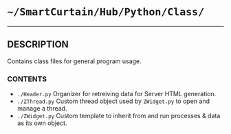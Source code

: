 # `~/SmartCurtain/Hub/Python/Class/`

---

## DESCRIPTION
Contains class files for general program usage.

### CONTENTS
- `./Header.py` Organizer for retreiving data for Server HTML generation.
- `./ZThread.py` Custom thread object used by `ZWidget.py` to open and manage a thread.
- `./ZWidget.py` Custom template to inherit from and run processes & data as its own object.

